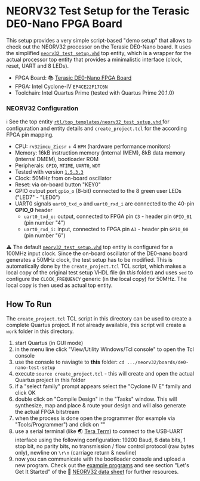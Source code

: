 # NEORV32 Test Setup for the Terasic DE0-Nano FPGA Board

This setup provides a very simple script-based "demo setup" that allows to check out the NEORV32 processor on the Terasic DE0-Nano board.
It uses the simplified [`neorv32_test_setup.vhd`](https://github.com/stnolting/neorv32/blob/master/rtl/top_templates/neorv32_test_setup.vhd) top entity, which is a wrapper for the actual processor
top entity that provides a minimalistic interface (clock, reset, UART and 8 LEDs).

* FPGA Board: :books: [Terasic DE0-Nano FPGA Board](https://www.terasic.com.tw/cgi-bin/page/archive.pl?Language=English&CategoryNo=139&No=593)
* FPGA: Intel Cyclone-IV `EP4CE22F17C6N`
* Toolchain: Intel Quartus Prime (tested with Quartus Prime 20.1.0)


### NEORV32 Configuration

:information_source: See the top entity [`rtl/top_templates/neorv32_test_setup.vhd` ](https://github.com/stnolting/neorv32/blob/master/rtl/top_templates/neorv32_test_setup.vhd) for 
configuration and entity details and `create_project.tcl` for the according FPGA pin mapping.

* CPU: `rv32imcu_Zicsr` + 4 `HPM` (hardware performance monitors)
* Memory: 16kB instruction memory (internal IMEM), 8kB data memory (internal DMEM), bootloader ROM
* Peripherals: `GPIO`, `MTIME`, `UART0`, `WDT`
* Tested with version [`1.5.3.3`](https://github.com/stnolting/neorv32/blob/master/CHANGELOG.md)
* Clock: 50MHz from on-board oscillator
* Reset: via on-board button "KEY0"
* GPIO output port `gpio_o` (8-bit) connected to the 8 green user LEDs ("LED7" - "LED0")
* UART0 signals `uart0_txd_o` and `uart0_rxd_i` are connected to the 40-pin **GPIO_0** header
  * `uart0_txd_o:` output, connected to FPGA pin `C3` - header pin `GPIO_01` (pin number "4")
  * `uart0_rxd_i:` input, connected to FPGA pin `A3` - header pin `GPIO_00` (pin number "6")

:warning: The default [`neorv32_test_setup.vhd`](https://github.com/stnolting/neorv32/blob/master/rtl/top_templates/neorv32_test_setup.vhd) top entity
is configured for a 100MHz input clock. Since the on-board oscillator of the DE0-nano board generates a 50MHz clock, the test setup has to be modified.
This is automatically done by the `create_project.tcl` TCL script, which makes a local copy of the original test setup VHDL file
(in *this* folder) and uses `sed` to configure the `CLOCK_FREQUENCY` generic (in the local copy) for 50MHz. The local copy is then used as actual
top entity.


## How To Run

The `create_project.tcl` TCL script in this directory can be used to create a complete Quartus project.
If not already available, this script will create a `work` folder in this directory.

1. start Quartus (in GUI mode)
2. in the menu line click "View/Utility Windows/Tcl console" to open the Tcl console
3. use the console to naviagte to **this** folder: `cd .../neorv32/boards/de0-nano-test-setup`
4. execute `source create_project.tcl` - this will create and open the actual Quartus project in this folder
5. if a "select family" prompt appears select the "Cyclone IV E" family and click OK
6. double click on "Compile Design" in the "Tasks" window. This will synthesize, map and place & route your design and will also generate the actual FPGA bitstream
7. when the process is done open the programmer (for example via "Tools/Programmer") and click on ""
8. use a serial terminal (like :earth_asia: [Tera Term](https://ttssh2.osdn.jp/index.html.en)) to connect to the USB-UART interface using the following configuration: 
19200 Baud, 8 data bits, 1 stop bit, no parity bits, no transmission / flow control protocol (raw bytes only), newline on `\r\n` (carriage return & newline)
9. now you can communicate with the bootloader console and upload a new program. Check out the [example programs](https://github.com/stnolting/neorv32/tree/master/sw/example)
and see section "Let's Get It Started" of the :page_facing_up: [NEORV32 data sheet](https://raw.githubusercontent.com/stnolting/neorv32/master/docs/NEORV32.pdf) for further resources.
